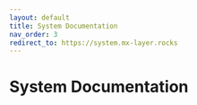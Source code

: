 ```yaml
---
layout: default
title: System Documentation
nav_order: 3
redirect_to: https://system.mx-layer.rocks
---
```


# System Documentation

